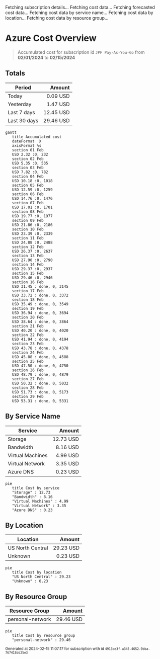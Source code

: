 Fetching subscription details...
Fetching cost data...
Fetching forecasted cost data...
Fetching cost data by service name...
Fetching cost data by location...
Fetching cost data by resource group...
# Azure Cost Overview

> Accumulated cost for subscription id `JPF Pay-As-You-Go` from **02/01/2024** to **02/15/2024**

## Totals

|Period|Amount|
|---|---:|
|Today|0.09 USD|
|Yesterday|1.47 USD|
|Last 7 days|12.45 USD|
|Last 30 days|29.46 USD|

```mermaid
gantt
   title Accumulated cost
   dateFormat  X
   axisFormat %s
   section 01 Feb
   USD 2.32 :0, 232
   section 02 Feb
   USD 5.35 :0, 535
   section 03 Feb
   USD 7.82 :0, 782
   section 04 Feb
   USD 10.18 :0, 1018
   section 05 Feb
   USD 12.59 :0, 1259
   section 06 Feb
   USD 14.76 :0, 1476
   section 07 Feb
   USD 17.01 :0, 1701
   section 08 Feb
   USD 19.77 :0, 1977
   section 09 Feb
   USD 21.86 :0, 2186
   section 10 Feb
   USD 23.39 :0, 2339
   section 11 Feb
   USD 24.88 :0, 2488
   section 12 Feb
   USD 26.37 :0, 2637
   section 13 Feb
   USD 27.90 :0, 2790
   section 14 Feb
   USD 29.37 :0, 2937
   section 15 Feb
   USD 29.46 :0, 2946
   section 16 Feb
   USD 31.45 : done, 0, 3145
   section 17 Feb
   USD 33.72 : done, 0, 3372
   section 18 Feb
   USD 35.49 : done, 0, 3549
   section 19 Feb
   USD 36.94 : done, 0, 3694
   section 20 Feb
   USD 38.64 : done, 0, 3864
   section 21 Feb
   USD 40.20 : done, 0, 4020
   section 22 Feb
   USD 41.94 : done, 0, 4194
   section 23 Feb
   USD 43.78 : done, 0, 4378
   section 24 Feb
   USD 45.88 : done, 0, 4588
   section 25 Feb
   USD 47.50 : done, 0, 4750
   section 26 Feb
   USD 48.79 : done, 0, 4879
   section 27 Feb
   USD 50.32 : done, 0, 5032
   section 28 Feb
   USD 51.73 : done, 0, 5173
   section 29 Feb
   USD 53.31 : done, 0, 5331
```

## By Service Name

|Service|Amount|
|---|---:|
|Storage|12.73 USD|
|Bandwidth|8.16 USD|
|Virtual Machines|4.99 USD|
|Virtual Network|3.35 USD|
|Azure DNS|0.23 USD|

```mermaid
pie
   title Cost by service
   "Storage" : 12.73
   "Bandwidth" : 8.16
   "Virtual Machines" : 4.99
   "Virtual Network" : 3.35
   "Azure DNS" : 0.23
```

## By Location

|Location|Amount|
|---|---:|
|US North Central|29.23 USD|
|Unknown|0.23 USD|

```mermaid
pie
   title Cost by location
   "US North Central" : 29.23
   "Unknown" : 0.23
```

## By Resource Group

|Resource Group|Amount|
|---|---:|
|personal-network|29.46 USD|

```mermaid
pie
   title Cost by resource group
   "personal-network" : 29.46
```

<sup>Generated at 2024-02-15 11:07:17 for subscription with id `4913be3f-a345-4652-9bba-767418dd25e3`</sup>

